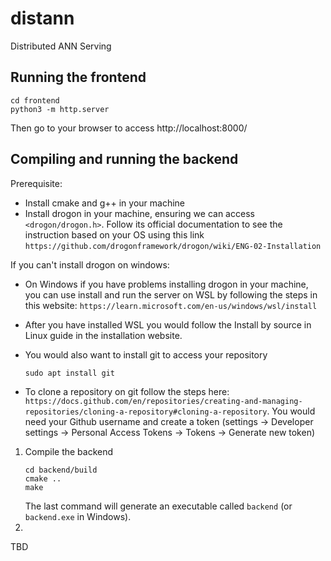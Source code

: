 # distann
Distributed ANN Serving

## Running the frontend
```
cd frontend
python3 -m http.server
```
Then go to your browser to access http://localhost:8000/

## Compiling and running the backend

Prerequisite:
- Install cmake and g++ in your machine
- Install drogon in your machine, ensuring we can access `<drogon/drogon.h>`.
  Follow its official documentation to see the instruction based on your OS using this link `https://github.com/drogonframework/drogon/wiki/ENG-02-Installation`

If you can't install drogon on windows: 

- On Windows if you have problems installing drogon in your machine, you can use install and run the server on WSL by following the steps in this website: `https://learn.microsoft.com/en-us/windows/wsl/install` 

- After you have installed WSL you would follow the Install by source in Linux guide in the installation website. 

- You would also want to install git to access your repository
  ```
  sudo apt install git
  ```

- To clone a repository on git follow the steps here: `https://docs.github.com/en/repositories/creating-and-managing-repositories/cloning-a-repository#cloning-a-repository`. 
You would need your Github username and create a token (settings -> Developer settings -> Personal Access Tokens -> Tokens -> Generate new token)

1. Compile the backend
    ```
    cd backend/build
    cmake ..
    make
    ```
    The last command will generate an executable called `backend` (or `backend.exe` in Windows).
2. 
TBD